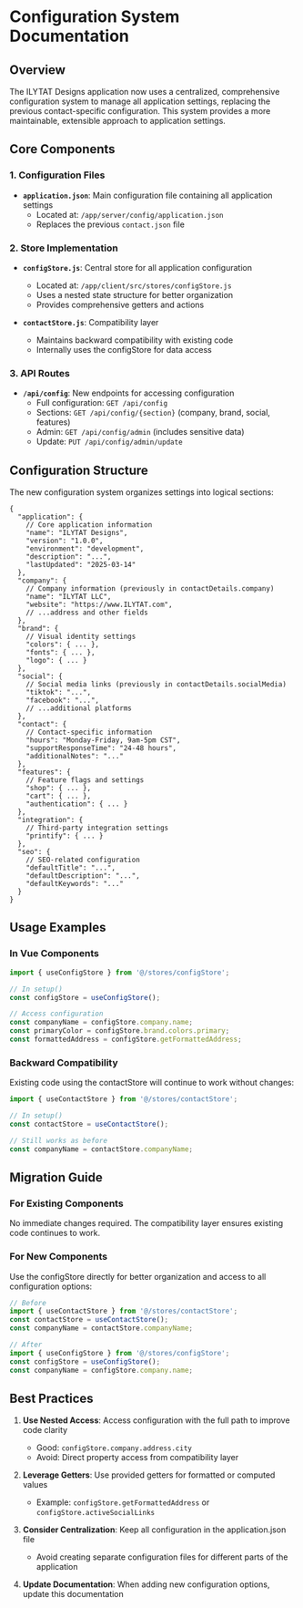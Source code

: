 # Configuration System Documentation

## Overview

The ILYTAT Designs application now uses a centralized, comprehensive configuration system to manage all application settings, replacing the previous contact-specific configuration. This system provides a more maintainable, extensible approach to application settings.

## Core Components

### 1. Configuration Files

- **`application.json`**: Main configuration file containing all application settings
  - Located at: `/app/server/config/application.json`
  - Replaces the previous `contact.json` file

### 2. Store Implementation 

- **`configStore.js`**: Central store for all application configuration
  - Located at: `/app/client/src/stores/configStore.js`
  - Uses a nested state structure for better organization
  - Provides comprehensive getters and actions

- **`contactStore.js`**: Compatibility layer
  - Maintains backward compatibility with existing code
  - Internally uses the configStore for data access

### 3. API Routes

- **`/api/config`**: New endpoints for accessing configuration
  - Full configuration: `GET /api/config`
  - Sections: `GET /api/config/{section}` (company, brand, social, features)
  - Admin: `GET /api/config/admin` (includes sensitive data)
  - Update: `PUT /api/config/admin/update`

## Configuration Structure

The new configuration system organizes settings into logical sections:

```
{
  "application": {
    // Core application information
    "name": "ILYTAT Designs",
    "version": "1.0.0",
    "environment": "development",
    "description": "...",
    "lastUpdated": "2025-03-14"
  },
  "company": {
    // Company information (previously in contactDetails.company)
    "name": "ILYTAT LLC",
    "website": "https://www.ILYTAT.com",
    // ...address and other fields
  },
  "brand": {
    // Visual identity settings
    "colors": { ... },
    "fonts": { ... },
    "logo": { ... }
  },
  "social": {
    // Social media links (previously in contactDetails.socialMedia)
    "tiktok": "...",
    "facebook": "...",
    // ...additional platforms
  },
  "contact": {
    // Contact-specific information
    "hours": "Monday-Friday, 9am-5pm CST",
    "supportResponseTime": "24-48 hours",
    "additionalNotes": "..."
  },
  "features": {
    // Feature flags and settings
    "shop": { ... },
    "cart": { ... },
    "authentication": { ... }
  },
  "integration": {
    // Third-party integration settings
    "printify": { ... }
  },
  "seo": {
    // SEO-related configuration
    "defaultTitle": "...",
    "defaultDescription": "...",
    "defaultKeywords": "..."
  }
}
```

## Usage Examples

### In Vue Components

```javascript
import { useConfigStore } from '@/stores/configStore';

// In setup()
const configStore = useConfigStore();

// Access configuration
const companyName = configStore.company.name;
const primaryColor = configStore.brand.colors.primary;
const formattedAddress = configStore.getFormattedAddress;
```

### Backward Compatibility

Existing code using the contactStore will continue to work without changes:

```javascript
import { useContactStore } from '@/stores/contactStore';

// In setup()
const contactStore = useContactStore();

// Still works as before
const companyName = contactStore.companyName;
```

## Migration Guide

### For Existing Components

No immediate changes required. The compatibility layer ensures existing code continues to work.

### For New Components

Use the configStore directly for better organization and access to all configuration options:

```javascript
// Before
import { useContactStore } from '@/stores/contactStore';
const contactStore = useContactStore();
const companyName = contactStore.companyName;

// After
import { useConfigStore } from '@/stores/configStore';
const configStore = useConfigStore();
const companyName = configStore.company.name;
```

## Best Practices

1. **Use Nested Access**: Access configuration with the full path to improve code clarity
   - Good: `configStore.company.address.city`
   - Avoid: Direct property access from compatibility layer

2. **Leverage Getters**: Use provided getters for formatted or computed values
   - Example: `configStore.getFormattedAddress` or `configStore.activeSocialLinks`

3. **Consider Centralization**: Keep all configuration in the application.json file
   - Avoid creating separate configuration files for different parts of the application

4. **Update Documentation**: When adding new configuration options, update this documentation
